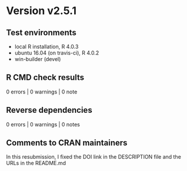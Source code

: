 # Version v2.5.1

## Test environments

* local R installation, R 4.0.3
* ubuntu 16.04 (on travis-ci), R 4.0.2
* win-builder (devel)

## R CMD check results

0 errors | 0 warnings | 0 note

## Reverse dependencies

0 errors | 0 warnings | 0 notes

## Comments to CRAN maintainers

In this resubmission, I fixed the DOI link in the DESCRIPTION file and the URLs
in the README.md
